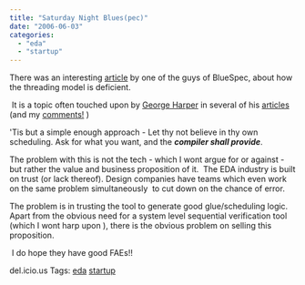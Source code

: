 ```yaml
---
title: "Saturday Night Blues(pec)"
date: "2006-06-03"
categories: 
  - "eda"
  - "startup"
---
```


There was an interesting [article](http://www.eetimes.com/news/design/showArticle.jhtml?articleID=188500009) by one of the guys of BlueSpec, about how the threading model is deficient.

 It is a topic often touched upon by [George Harper](http://chipsandbs.blogspot.com/) in several of his [articles](http://chipsandbs.blogspot.com/2006/03/problem-with-threads.html) (and my [comments!](http://chipsandbs.blogspot.com/2006/03/auto-parallelization-of-c-code-is-not.html#c114253336298722265) )

'Tis but a simple enough approach - Let thy not believe in thy own scheduling. Ask for what you want, and the _**compiler shall provide**_.

The problem with this is not the tech - which I wont argue for or against - but rather the value and business proposition of it.  The EDA industry is built on trust (or lack thereof). Design companies have teams which even work on the same problem simultaneously  to cut down on the chance of error. 

The problem is in trusting the tool to generate good glue/scheduling logic. Apart from the obvious need for a system level sequential verification tool (which I wont harp upon ), there is the obvious problem on selling this proposition.

 I do hope they have good FAEs!!

del.icio.us Tags: [eda](http://del.icio.us/sss8ue/eda) [startup](http://del.icio.us/sss8ue/startup)
